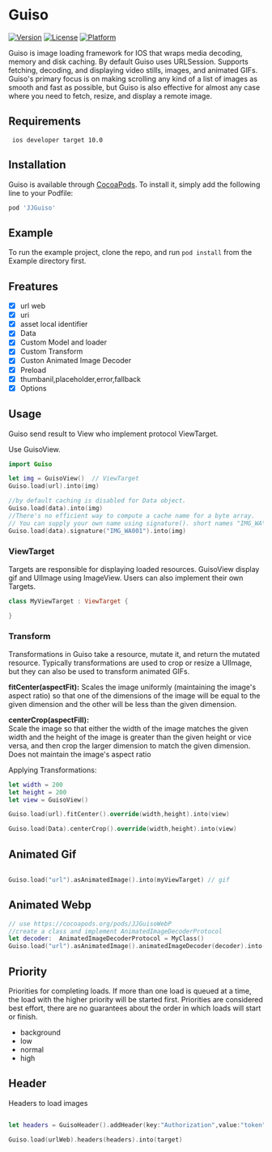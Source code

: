 # Guiso
[![Version](https://img.shields.io/cocoapods/v/Guiso.svg?style=flat)](https://cocoapods.org/pods/Guiso)
[![License](https://img.shields.io/cocoapods/l/Guiso.svg?style=flat)](https://cocoapods.org/pods/Guiso)
[![Platform](https://img.shields.io/cocoapods/p/Guiso.svg?style=flat)](https://cocoapods.org/pods/Guiso)

Guiso is image loading framework for IOS that wraps media decoding, memory and disk caching.
By default Guiso uses URLSession. Supports fetching, decoding, and displaying video stills, images, and animated GIFs.
Guiso's primary focus is on making scrolling any kind of a list of images as smooth and fast as possible, but Guiso is also effective for almost any case where you need to fetch, resize, and display a remote image.

## Requirements

```
 ios developer target 10.0
```

## Installation

Guiso is available through [CocoaPods](https://cocoapods.org). To install
it, simply add the following line to your Podfile:

```ruby
pod 'JJGuiso'
```

## Example

To run the example project, clone the repo, and run `pod install` from the Example directory first.


## Freatures

- [x] url web
- [x] uri
- [x] asset local identifier
- [x] Data
- [x] Custom Model and loader
- [x] Custom Transform
- [x] Custon Animated Image Decoder
- [x] Preload
- [x] thumbanil,placeholder,error,fallback
- [x] Options 

## Usage

Guiso send result to View who implement protocol ViewTarget.

Use GuisoView.

```swift
import Guiso

let img = GuisoView()  // ViewTarget
Guiso.load(url).into(img)

//by default caching is disabled for Data object.
Guiso.load(data).into(img)
//There's no efficient way to compute a cache name for a byte array. 
// You can supply your own name using signature(). short names "IMG_WA\(self.count)"
Guiso.load(data).signature("IMG_WA001").into(img)

```

### ViewTarget

Targets are responsible for displaying loaded resources. GuisoView display gif and UIImage using ImageView. Users can also implement their own Targets.

```swift
class MyViewTarget : ViewTarget {

}
```

### **Transform**

Transformations in Guiso take a resource, mutate it, and return the mutated resource. Typically transformations are used to crop or resize a UIImage, but they can also be used to transform animated GIFs.

**fitCenter(aspectFit):**
Scales the image uniformly (maintaining the image's aspect ratio) so that one of the dimensions of the image will be equal to the given dimension and the other will be less than the given dimension.

**centerCrop(aspectFill):**  
Scale the image so that either the width of the image matches the given width and the height of the image is greater than the given height or vice versa, and then crop the larger dimension to match the given dimension. Does not maintain the image's aspect ratio  


Applying Transformations:

```swift
let width = 200
let height = 200
let view = GuisoView()

Guiso.load(url).fitCenter().override(width,height).into(view)

Guiso.load(Data).centerCrop().override(width,height).into(view)

```

## Animated Gif 

```swift

Guiso.load("url").asAnimatedImage().into(myViewTarget) // gif

```

## Animated Webp

```swift
// use https://cocoapods.org/pods/JJGuisoWebP
//create a class and implement AnimatedImageDecoderProtocol
let decoder:  AnimatedImageDecoderProtocol = MyClass()
Guiso.load("url").asAnimatedImage().animatedImageDecoder(decoder).into(myViewTarget) // gif

```

## Priority

Priorities for completing loads. If more than one load is queued at a time, the load with the higher priority will be started first. Priorities are considered best effort, there are no guarantees about the order in which loads will start or finish.

- background
- low
- normal
- high

## Header

Headers to load images 

```swift

let headers = GuisoHeader().addHeader(key:"Authorization",value:"token")

Guiso.load(urlWeb).headers(headers).into(target)

```
